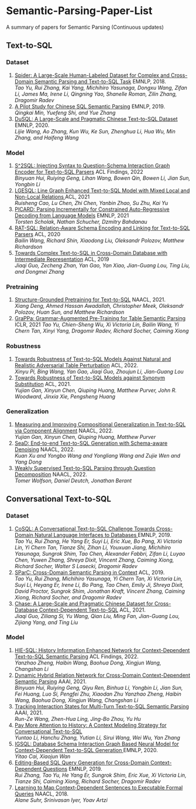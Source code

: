 # Semantic-Parsing-Paper-List
A summary of papers for Semantic Parsing (Continuous updates)

## Text-to-SQL

### Dataset
1. [Spider: A Large-Scale Human-Labeled Dataset for Complex and Cross-Domain Semantic Parsing and Text-to-SQL Task](https://arxiv.org/pdf/1809.08887.pdf) EMNLP, 2018. \
*Tao Yu, Rui Zhang, Kai Yang, Michihiro Yasunaga, Dongxu Wang, Zifan Li, James Ma, Irene Li, Qingning Yao, Shanelle Roman, Zilin Zhang, Dragomir Radev*
2. [A Pilot Study for Chinese SQL Semantic Parsing](https://aclanthology.org/D19-1377) EMNLP, 2019. \
*Qingkai Min, Yuefeng Shi, and Yue Zhang*
3. [DuSQL: A Large-Scale and Pragmatic Chinese Text-to-SQL Dataset
](https://aclanthology.org/2020.emnlp-main.562.pdf) EMNLP, 2020. \
*Lijie Wang, Ao Zhang, Kun Wu, Ke Sun, Zhenghua Li, Hua Wu, Min Zhang, and Haifeng Wang*

### Model
1. [S^2SQL: Injecting Syntax to Question-Schema Interaction Graph Encoder for Text-to-SQL Parsers](https://arxiv.org/pdf/2203.06958.pdf) ACL Findings, 2022 \
*Binyuan Hui, Ruiying Geng, Lihan Wang, Bowen Qin, Bowen Li, Jian Sun, Yongbin Li*
2. [LGESQL: Line Graph Enhanced Text-to-SQL Model with Mixed Local and Non-Local Relations
]() ACL, 2021 \
*Ruisheng Cao, Lu Chen, Zhi Chen, Yanbin Zhao, Su Zhu, Kai Yu*
3. [PICARD: Parsing Incrementally for Constrained Auto-Regressive Decoding from Language Models](https://export.arxiv.org/pdf/2109.05093.pdf) EMNLP, 2021 \
*Torsten Scholak, Nathan Schucher, Dzmitry Bahdanau*
4. [RAT-SQL: Relation-Aware Schema Encoding and Linking for Text-to-SQL Parsers](https://arxiv.org/pdf/1911.04942.pdf) ACL, 2020 \
*Bailin Wang, Richard Shin, Xiaodong Liu, Oleksandr Polozov, Matthew Richardson*
5. [Towards Complex Text-to-SQL in Cross-Domain Database with Intermediate Representation](https://aclanthology.org/P19-1444) ACL, 2019 \
*Jiaqi Guo, Zecheng Zhan, Yan Gao, Yan Xiao, Jian-Guang Lou, Ting Liu, and Dongmei Zhang*

### Pretraining
1. [Structure-Grounded Pretraining for Text-to-SQL](https://aclanthology.org/2021.naacl-main.105) NAACL, 2021. \
*Xiang Deng, Ahmed Hassan Awadallah, Christopher Meek, Oleksandr Polozov, Huan Sun, and Matthew Richardson*
2. [GraPPa: Grammar-Augmented Pre-Training for Table Semantic Parsing](https://arxiv.org/pdf/2009.13845.pdf) ICLR, 2021
*Tao Yu, Chien-Sheng Wu, Xi Victoria Lin, Bailin Wang, Yi Chern Tan, Xinyi Yang, Dragomir Radev, Richard Socher, Caiming Xiong*

### Robustness
1. [Towards Robustness of Text-to-SQL Models Against Natural and Realistic Adversarial Table Perturbation](https://arxiv.org/pdf/2106.01065.pdf) ACL, 2022. \
*Xinyu Pi, Bing Wang, Yan Gao, Jiaqi Guo, Zhoujun Li, Jian-Guang Lou*
2. [Towards Robustness of Text-to-SQL Models against Synonym
Substitution](https://arxiv.org/pdf/2106.01065.pdf) ACL, 2021. \
*Yujian Gan, Xinyun Chen, Qiuping Huang, Matthew Purver, John R. Woodward, Jinxia Xie, Pengsheng Huang*

### Generalization
1. [Measuring and Improving Compositional Generalization in Text-to-SQL
via Component Alignment](https://arxiv.org/pdf/2205.02054.pdf) NAACL, 2022. \
*Yujian Gan, Xinyun Chen, Qiuping Huang, Matthew Purver*
2. [SeaD: End-to-end Text-to-SQL Generation with Schema-aware Denoising](https://arxiv.org/pdf/2105.07911.pdf) NAACL, 2022. \
*Kuan Xu and Yongbo Wang and Yongliang Wang and Zujie Wen and Yang Dong*
3. [Weakly Supervised Text-to-SQL Parsing through Question Decomposition](http://export.arxiv.org/pdf/2112.06311) NAACL, 2022. \
*Tomer Wolfson, Daniel Deutch, Jonathan Berant*

## Conversational Text-to-SQL

### Dataset
1. [CoSQL: A Conversational Text-to-SQL Challenge Towards Cross-Domain Natural Language Interfaces to Databases
](https://arxiv.org/pdf/1909.05378.pdf) EMNLP, 2019. \
*Tao Yu, Rui Zhang, He Yang Er, Suyi Li, Eric Xue, Bo Pang, Xi Victoria Lin, Yi Chern Tan, Tianze Shi, Zihan Li, Youxuan Jiang, Michihiro Yasunaga, Sungrok Shim, Tao Chen, Alexander Fabbri, Zifan Li, Luyao Chen, Yuwen Zhang, Shreya Dixit, Vincent Zhang, Caiming Xiong, Richard Socher, Walter S Lasecki, Dragomir Radev*
2. [SParC: Cross-Domain Semantic Parsing in Context](https://aclanthology.org/P19-1443) ACL, 2019. \
*Tao Yu, Rui Zhang, Michihiro Yasunaga, Yi Chern Tan, Xi Victoria Lin, Suyi Li, Heyang Er, Irene Li, Bo Pang, Tao Chen, Emily Ji, Shreya Dixit, David Proctor, Sungrok Shim, Jonathan Kraft, Vincent Zhang, Caiming Xiong, Richard Socher, and Dragomir Radev*
3. [Chase: A Large-Scale and Pragmatic Chinese Dataset for Cross-Database Context-Dependent Text-to-SQL](https://aclanthology.org/2021.acl-long.180) ACL, 2021. \
*Jiaqi Guo, Ziliang Si, Yu Wang, Qian Liu, Ming Fan, Jian-Guang Lou, Zijiang Yang, and Ting Liu*

### Model
1. [HIE-SQL: History Information Enhanced Network for Context-Dependent Text-to-SQL Semantic Parsing](https://arxiv.org/pdf/2203.07376.pdf) ACL Findings, 2022. \
*Yanzhao Zheng, Haibin Wang, Baohua Dong, Xingjun Wang, Changshan Li*
2. [Dynamic Hybrid Relation Network for Cross-Domain Context-Dependent Semantic Parsing](https://arxiv.org/pdf/2101.01686v1.pdf) AAAI, 2021. \
*Binyuan Hui, Ruiying Geng, Qiyu Ren, Binhua Li, Yongbin Li, Jian Sun, Fei Huang, Luo Si, Pengfei Zhu, Xiaodan Zhu*
*Yanzhao Zheng, Haibin Wang, Baohua Dong, Xingjun Wang, Changshan Li*
3. [Tracking Interaction States for Multi-Turn Text-to-SQL Semantic Parsing](https://arxiv.org/pdf/2012.04995v1.pdf) AAAI, 2021. \
*Run-Ze Wang, Zhen-Hua Ling, Jing-Bo Zhou, Yu Hu*
4. [Pay More Attention to History: A Context Modeling Strategy for Conversational Text-to-SQL](https://arxiv.org/pdf/2112.08735v1.pdf) \
*Yuntao Li, Hanchu Zhang, Yutian Li, Sirui Wang, Wei Wu, Yan Zhang*
5. [IGSQL: Database Schema Interaction Graph Based Neural Model for Context-Dependent Text-to-SQL Generation
](https://arxiv.org/pdf/2011.05744v1.pdf) EMNLP, 2020. \
*Yitao Cai, Xiaojun Wan*
6. [Editing-Based SQL Query Generation for Cross-Domain Context-Dependent Questions](https://arxiv.org/pdf/1909.00786.pdf) EMNLP, 2019. \
*Rui Zhang, Tao Yu, He Yang Er, Sungrok Shim, Eric Xue, Xi Victoria Lin, Tianze Shi, Caiming Xiong, Richard Socher, Dragomir Radev*
7. [Learning to Map Context-Dependent Sentences to Executable Formal Queries](https://aclanthology.org/N18-1203) NAACL, 2018. \
*Alane Suhr, Srinivasan Iyer, Yoav Artzi*
